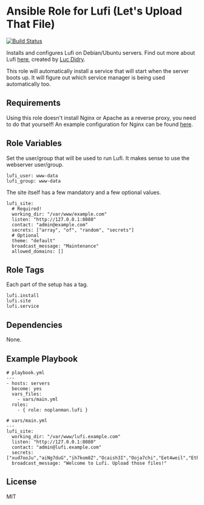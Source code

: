 # Ansible Role for Lufi (Let's Upload That File)

[![Build Status](https://travis-ci.org/noplanman/ansible-lufi.svg?branch=master)](https://travis-ci.org/noplanman/ansible-lufi)

Installs and configures Lufi on Debian/Ubuntu servers.
Find out more about Lufi [here](https://framagit.org/luc/lufi), created by [Luc Didry](https://framagit.org/u/luc).

This role will automatically install a service that will start when the server boots up.
It will figure out which service manager is being used automatically too.

## Requirements

Using this role doesn't install Nginx or Apache as a reverse proxy, you need to do that yourself!
An example configuration for Nginx can be found [here](https://framagit.org/luc/lufi/wikis/installation#putting-lufi-behind-nginx).

## Role Variables

Set the user/group that will be used to run Lufi. It makes sense to use the webserver user/group.

```
lufi_user: www-data
lufi_group: www-data
```

The site itself has a few mandatory and a few optional values.

```
lufi_site:
  # Required!
  working_dir: "/var/www/example.com"
  listen: "http://127.0.0.1:8080"
  contact: "admin@example.com"
  secrets: ["array", "of", "random", "secrets"]
  # Optional
  theme: "default"
  broadcast_message: "Maintenance"
  allowed_domains: []
```

## Role Tags

Each part of the setup has a tag.

```
lufi.install
lufi.site
lufi.service
```

## Dependencies

None.

## Example Playbook

```
# playbook.yml
---
- hosts: servers
  become: yes
  vars_files:
    - vars/main.yml
  roles:
    - { role: noplanman.lufi }
```
```
# vars/main.yml
---
lufi_site:
  working_dir: "/var/www/lufi.example.com"
  listen: "http://127.0.0.1:8080"
  contact: "admin@lufi.example.com"
  secrets: ["xud7ooJu","aiNg7duG","ih7kom8Z","Ocaish3I","Ooja7chi","Eet4weil","Ethee4Go","xahJ0ohy"]
  broadcast_message: "Welcome to Lufi. Upload those files!"
```

## License

MIT
